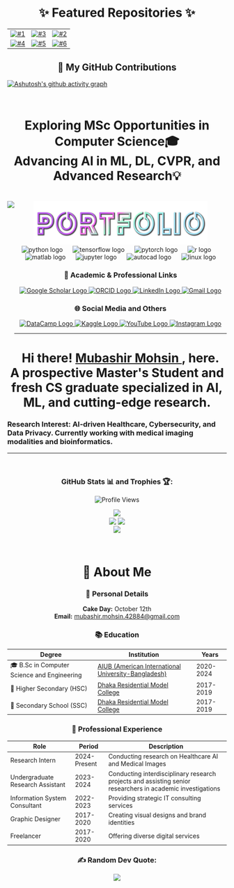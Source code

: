 <div align="center">
  <h1>✨ Featured Repositories ✨</h1>
  <table>
    <tr>
      <td align="center">
        <a href="https://github.com/Mubashir42884/Computer-Vision">
          <img src="https://github-readme-stats.vercel.app/api/pin/?username=Mubashir42884&repo=Computer-Vision&theme=gruvbox&hide_border=true" alt="#1" />
        </a>
      </td>
      <td align="center">
        <a href="https://github.com/Mubashir42884/DeepFER-Facial-Expression-Recognition-with-Deep-Neural-Network-and-Attentional-Convolutional-Network">
          <img src="https://github-readme-stats.vercel.app/api/pin/?username=Mubashir42884&repo=DeepFER-Facial-Expression-Recognition-with-Deep-Neural-Network-and-Attentional-Convolutional-Network&theme=gruvbox&hide_border=true" alt="#3" />
        </a>
      </td>
      <td align="center">
        <a href="https://github.com/Mubashir42884/Journey-with-PyTorch">
          <img src="https://github-readme-stats.vercel.app/api/pin/?username=Mubashir42884&repo=Journey-with-PyTorch&theme=gruvbox&hide_border=true" alt="#2" />
        </a>
      </td>
    </tr>
    <tr>
      <td align="center">
        <a href="https://github.com/Mubashir42884/90MinsStat-Football-Statistics-WebApp-using-R">
          <img src="https://github-readme-stats.vercel.app/api/pin/?username=Mubashir42884&repo=90MinsStat-Football-Statistics-WebApp-using-R&theme=gruvbox&hide_border=true" alt="#4" />
        </a>
      </td>
      <td align="center">
        <a href="https://github.com/Mubashir42884/Machine-Learning-Odyssey-Bias-to-Brilliance">
          <img src="https://github-readme-stats.vercel.app/api/pin/?username=Mubashir42884&repo=Machine-Learning-Odyssey-Bias-to-Brilliance&theme=gruvbox&hide_border=true" alt="#5" />
        </a>
      </td>
      <td align="center">
        <a href="https://github.com/Mubashir42884/Journey-with-NLP-LLMs">
          <img src="https://github-readme-stats.vercel.app/api/pin/?username=Mubashir42884&repo=Journey-with-NLP-LLMs&theme=gruvbox&hide_border=true" alt="#6" />
        </a>
      </td>
    </tr>
  </table>
</div>


<h2 align="center">🌟 My GitHub Contributions</h2>

[![Ashutosh's github activity graph](https://github-readme-activity-graph.vercel.app/graph?username=Mubashir42884&bg_color=282828&color=f2b72e&line=73c064&point=fe8019&area=true&hide_border=true)](https://github.com/ashutosh00710/github-readme-activity-graph)

<br clear="both">

<h1 align="center"> Exploring MSc Opportunities in Computer Science🎓 <br/> Advancing AI in ML, DL, CVPR, and Advanced Research💡</h1>

###

<br clear="both">

<img align="left" height="360" src="https://images-wixmp-ed30a86b8c4ca887773594c2.wixmp.com/f/6fb254a1-b5b9-4a24-a4bc-89d3bf39c7e0/demb6ea-2845f3e6-cc9c-4a71-bbda-21cccc1e9983.gif?token=eyJ0eXAiOiJKV1QiLCJhbGciOiJIUzI1NiJ9.eyJzdWIiOiJ1cm46YXBwOjdlMGQxODg5ODIyNjQzNzNhNWYwZDQxNWVhMGQyNmUwIiwiaXNzIjoidXJuOmFwcDo3ZTBkMTg4OTgyMjY0MzczYTVmMGQ0MTVlYTBkMjZlMCIsIm9iaiI6W1t7InBhdGgiOiJcL2ZcLzZmYjI1NGExLWI1YjktNGEyNC1hNGJjLTg5ZDNiZjM5YzdlMFwvZGVtYjZlYS0yODQ1ZjNlNi1jYzljLTRhNzEtYmJkYS0yMWNjY2MxZTk5ODMuZ2lmIn1dXSwiYXVkIjpbInVybjpzZXJ2aWNlOmZpbGUuZG93bmxvYWQiXX0.1FRQvPQieep_EfcYSIlJOoelAjiDu-uIQ7TF1rss6zY"  />

<div align="center">
  <a href="https://mubashir42884.github.io">
    <img src="portfolio.png" height="100" alt="Portfolio Link" />
  </a>
</div>

<div align="center">
  <img src="https://cdn.jsdelivr.net/gh/devicons/devicon/icons/python/python-original.svg" height="30" alt="python logo" />
  <img width="15" />
  <img src="https://cdn.jsdelivr.net/gh/devicons/devicon/icons/tensorflow/tensorflow-original.svg" height="30" alt="tensorflow logo"  />
  <img width="15" />
  <img src="https://cdn.jsdelivr.net/gh/devicons/devicon/icons/pytorch/pytorch-original.svg" height="30"" alt="pytorch logo"  />
  <img width="15" />
  <img src="https://cdn.jsdelivr.net/gh/devicons/devicon/icons/r/r-original.svg" height="30"" alt="r logo"  />
  <img width="15" />
  <img src="https://cdn.jsdelivr.net/gh/devicons/devicon/icons/matlab/matlab-original.svg" height="30" alt="matlab logo"  />
  <img width="15" />
  <img src="https://cdn.jsdelivr.net/gh/devicons/devicon/icons/jupyter/jupyter-original.svg" height="30" alt="jupyter logo"  />
  <img width="15" />
  <img src="https://skillicons.dev/icons?i=autocad" height="30" alt="autocad logo"  />
  <img width="15" />
  <img src="https://skillicons.dev/icons?i=linux" height="30" alt="linux logo"  />
</div>


<div align="center">

  <h3>📘 Academic & Professional Links</h3>
  <a href="https://scholar.google.com/citations?user=L6Esq54AAAAJ&hl=en">
    <img src="https://img.shields.io/badge/Scholar-%2320beff?color=E6F4FF&logo=google-scholar&style=for-the-badge" height="30" width="110" alt="Google Scholar Logo" />
  </a>
  <a href="https://orcid.org/0009-0008-7205-0855">
      <img src="https://img.shields.io/badge/ORCID-%23187656?color=E6FFF4&logo=orcid&style=for-the-badge" height="30" width="110" alt="ORCID Logo" />
  </a>
  <a href="https://www.linkedin.com/in/mubashir-mohsin/">
  <img src="https://img.shields.io/badge/LinkedIn-%230077B5?color=E6F4FF&logo=linkedin&logoColor=0077B5&style=for-the-badge" height="30" width="110" alt="LinkedIn Logo" />
  </a>
  <a href="mailto:mubashir.mohsin.42884@gmail.com">
      <img src="https://img.shields.io/badge/Gmail-%23D14836?color=FFE6E6&logo=gmail&style=for-the-badge" height="30" width="110" alt="Gmail Logo" />
  </a>

  </br>
  <h3>🌐 Social Media and Others</h3>
  <a href="https://www.datacamp.com/portfolio/MubasirMohsin42884">
      <img src="https://img.shields.io/badge/DataCamp-%23051A2D?color=03ef62&logo=datacamp&logoColor=05192d&style=for-the-badge" height="30" width="110" alt="DataCamp Logo" />
  </a>
  <a href="https://www.kaggle.com/mubashir42884">
      <img src="https://img.shields.io/badge/Kaggle-%233494E6?color=A7CFFA&logo=kaggle&logoColor=007BFF&style=for-the-badge" height="30" width="110" alt="Kaggle Logo" />
  </a>
  <a href="https://www.youtube.com/@_MUBA_">
      <img src="https://img.shields.io/badge/YouTube-%23FF0000?color=FFE6E6&logo=youtube&logoColor=FF0000&style=for-the-badge" height="30" width="110" alt="YouTube Logo" />
  </a>
  <a href="https://www.instagram.com/non_traceable_entity">
      <img src="https://img.shields.io/badge/Instagram-%23E4405F?color=909ED4&logo=instagram&logoColor=CD486B&style=for-the-badge" height="30" width="110" alt="Instagram Logo" />
  </a>


</div>


----

<h1 align="center">Hi there! <a href="https://www.linkedin.com/in/mubashir-mohsin"> Mubashir Mohsin </a>, here. <br/>A prospective Master's Student and fresh CS graduate specialized in AI, ML, and cutting-edge research.</h1>
<h3 align="left"> Research Interest: AI-driven Healthcare, Cybersecurity, and Data Privacy. Currently working with medical imaging modalities and bioinformatics.</h3>

----

<br clear="both">

<div align="center">

###  GitHub Stats 📊 and Trophies 🏆:
<div align="center">
  <img src="https://komarev.com/ghpvc/?username=Mubashir42884&color=280F85&style=for-the-badge" alt="Profile Views">
</div>

![](https://github-profile-trophy.vercel.app/?username=Mubashir42884&title=Stars,Followers,Commits,Experince,Repositories,PullRequest,Reviews&theme=gruvbox&margin-w=8&margin-h=4&column=6)
<br/>
![](https://github-readme-stats.vercel.app/api/top-langs/?username=Mubashir42884&theme=gruvbox&hide_border=true&include_all_commits=true&count_private=true&layout=donut)
![](https://github-readme-stats.vercel.app/api?username=Mubashir42884&theme=gruvbox&hide_border=true&include_all_commits=true&count_private=true)
<br/>
![](https://github-readme-streak-stats.herokuapp.com/?user=Mubashir42884&theme=gruvbox&hide_border=true)



</div>

<br clear="both">

<div align="center">
  
# 🌟 About Me

### 🎂 Personal Details
  **Cake Day:** October 12th </br>
  **Email:** [mubashir.mohsin.42884@gmail.com](mailto:mubashir.mohsin.42884@gmail.com)

### 📚 Education

| Degree | Institution | Years |
|--------|-------------|-------|
| 🎓 B.Sc in Computer Science and Engineering | [AIUB (American International University-Bangladesh)](https://www.aiub.edu) | 2020-2024 |
| 🏫 Higher Secondary (HSC) | [Dhaka Residential Model College](http://www.drmc.edu.bd) | 2017-2019 |
| 🏫 Secondary School (SSC) | [Dhaka Residential Model College](http://www.drmc.edu.bd) | 2017-2019 |

### 💼 Professional Experience

| Role | Period | Description |
|------|--------|-------------|
| Research Intern | 2024-Present | Conducting research on Healthcare AI and Medical Images |
| Undergraduate Research Assistant | 2023-2024 | Conducting interdisciplinary research projects and assisting senior researchers in academic investigations |
| Information System Consultant | 2022-2023 | Providing strategic IT consulting services |
| Graphic Designer | 2017-2020 | Creating visual designs and brand identities |
| Freelancer | 2017-2020 | Offering diverse digital services |
</div>


<div align="center">
  
  ### ✍️ Random Dev Quote:
  ![](https://quotes-github-readme.vercel.app/api?type=vetical&theme=gruvbox)
  
</div>
  
###
